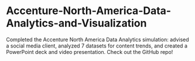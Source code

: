 # Accenture-North-America-Data-Analytics-and-Visualization
Completed the Accenture North America Data Analytics simulation: advised a social media client, analyzed 7 datasets for content trends, and created a PowerPoint deck and video presentation. Check out the GitHub repo!

